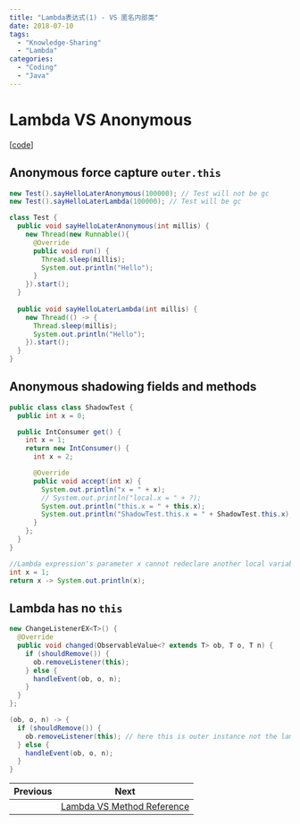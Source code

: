 ```yaml
---
title: "Lambda表达式(1) - VS 匿名内部类"
date: 2018-07-10
tags: 
  - "Knowledge-Sharing"
  - "Lambda"
categories:
  - "Coding"
  - "Java"
---
```


# Lambda VS Anonymous

[[code](https://github.com/XDean/Share/blob/master/src/main/java/xdean/share/lambda)]

## Anonymous force capture `outer.this`

```java
new Test().sayHelloLaterAnonymous(100000); // Test will not be gc
new Test().sayHelloLaterLambda(100000); // Test will be gc

class Test {
  public void sayHelloLaterAnonymous(int millis) {
    new Thread(new Runnable(){
      @Override
      public void run() {
        Thread.sleep(millis);
        System.out.println("Hello");
      }
    }).start();
  }
  
  public void sayHelloLaterLambda(int millis) {
    new Thread(() -> {
      Thread.sleep(millis);
      System.out.println("Hello");
    }).start();
  }
}
```

## Anonymous shadowing fields and methods

```java
public class class ShadowTest {
  public int x = 0;

  public IntConsumer get() {
    int x = 1;
    return new IntConsumer() {
      int x = 2;

      @Override
      public void accept(int x) {
        System.out.println("x = " + x);
        // System.out.println("local.x = " + ?);
        System.out.println("this.x = " + this.x);
        System.out.println("ShadowTest.this.x = " + ShadowTest.this.x);
      }
    };
  }
}

//Lambda expression's parameter x cannot redeclare another local variable defined in an enclosing scope. 
int x = 1;
return x -> System.out.println(x);
```

## Lambda has no `this`

```java
new ChangeListenerEX<T>() {
  @Override
  public void changed(ObservableValue<? extends T> ob, T o, T n) {
    if (shouldRemove()) {
      ob.removeListener(this);
    } else {
      handleEvent(ob, o, n);
    }
  }
};

(ob, o, n) -> {
  if (shouldRemove()) {
    ob.removeListener(this); // here this is outer instance not the lambda itself
  } else {
    handleEvent(ob, o, n);
  }
}
```


| Previous | Next |
| --- | --- |
|   | [Lambda VS Method Reference](../2-lambda-vs-method-reference) |